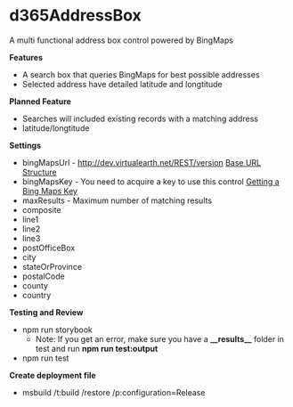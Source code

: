 # d365AddressBox

A multi functional address box control powered by BingMaps

**Features**

- A search box that queries BingMaps for best possible addresses
- Selected address have detailed latitude and longtitude

**Planned Feature**

- Searches will included existing records with a matching address
- latitude/longtitude

**Settings**

- bingMapsUrl - http://dev.virtualearth.net/REST/version [Base URL Structure](https://docs.microsoft.com/en-us/bingmaps/rest-services/common-parameters-and-types/base-url-structure)
- bingMapsKey - You need to acquire a key to use this control [Getting a Bing Maps Key](https://docs.microsoft.com/en-us/bingmaps/getting-started/bing-maps-dev-center-help/getting-a-bing-maps-key)
- maxResults - Maximum number of matching results
- composite
- line1
- line2
- line3
- postOfficeBox
- city
- stateOrProvince
- postalCode
- county
- country

**Testing and Review**

- npm run storybook
  - Note: If you get an error, make sure you have a **\_\_results\_\_** folder in test and run **npm run test:output**
- npm run test

**Create deployment file**

- msbuild /t:build /restore /p:configuration=Release

